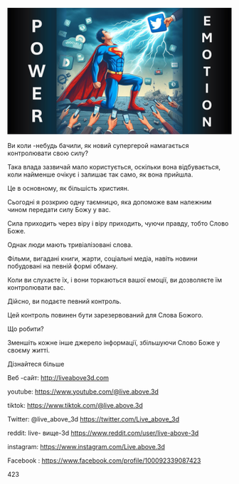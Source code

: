 ![Video cover image](../cover.jpg "cover photo")

Ви коли -небудь бачили, як новий супергерой намагається контролювати свою силу?

Така влада зазвичай мало користується, оскільки вона відбувається, коли найменше очікує і залишає так само, як вона прийшла.

Це в основному, як більшість християн.

Сьогодні я розкрию одну таємницю, яка допоможе вам належним чином передати силу Божу у вас.

Сила приходить через віру і віру приходить, чуючи правду, тобто Слово Боже.

Однак люди мають тривіалізовані слова.

Фільми, вигадані книги, жарти, соціальні медіа, навіть новини побудовані на певній формі обману.

Коли ви слухаєте їх, і вони торкаються вашої емоції, ви дозволяєте їм контролювати вас.

Дійсно, ви подаєте певний контроль.

Цей контроль повинен бути зарезервований для Слова Божого.

Що робити?

Зменшіть кожне інше джерело інформації, збільшуючи Слово Боже у своєму житті.

Дізнайтеся більше

Веб -сайт: http://liveabove3d.com

youtube: https://www.youtube.com/@live.above.3d

tiktok: https://www.tiktok.com/@live.above.3d

Twitter: @live_above_3d https://twitter.com/Live_above_3d 

reddit: live- вище-3d https://www.reddit.com/user/live-above-3d

instagram: https://www.instagram.com/Live.above.3d

Facebook : https://www.facebook.com/profile/100092339087423

423